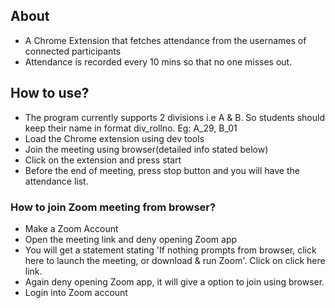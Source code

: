 ## About

- A Chrome Extension that fetches attendance from the usernames of connected participants
- Attendance is recorded every 10 mins so that no one misses out.

## How to use?

- The program currently supports 2 divisions i.e A & B. So students should keep their name in format div_rollno. Eg: A_29, B_01
- Load the Chrome extension using dev tools
- Join the meeting using browser(detailed info stated below)
- Click on the extension and press start
- Before the end of meeting, press stop button and you will have the attendance list.

### How to join Zoom meeting from browser?

- Make a Zoom Account
- Open the meeting link and deny opening Zoom app
- You will get a statement stating 'If nothing prompts from browser, click here to launch the meeting, or download & run Zoom'. Click on click here link.
- Again deny opening Zoom app, it will give a option to join using browser.
- Login into Zoom account